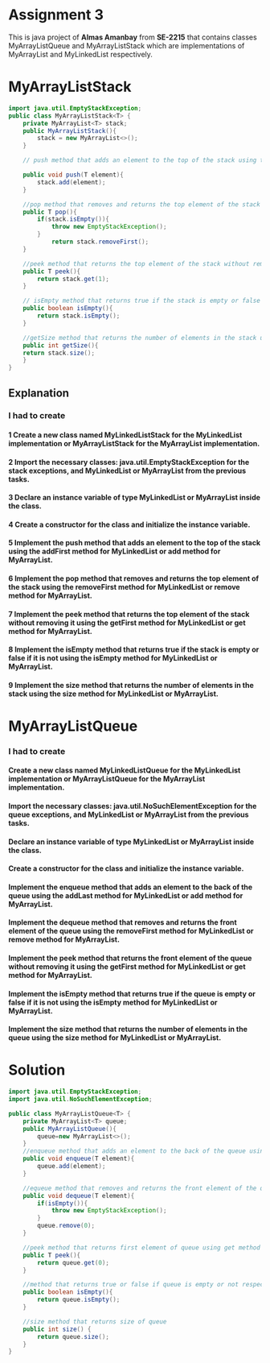 # Assignment 3
This is java project of **Almas Amanbay** from **SE-2215** that contains classes MyArrayListQueue and MyArrayListStack which are implementations of MyArrayList and MyLinkedList respectively.

# MyArrayListStack
```java
import java.util.EmptyStackException;
public class MyArrayListStack<T> {
    private MyArrayList<T> stack;
    public MyArrayListStack(){
        stack = new MyArrayList<>();
    }

    // push method that adds an element to the top of the stack using the addFirst method for MyArrayList

    public void push(T element){
        stack.add(element);
    }

    //pop method that removes and returns the top element of the stack using the removeFirst method
    public T pop(){
        if(stack.isEmpty()){
            throw new EmptyStackException();
        }
            return stack.removeFirst();
    }

    //peek method that returns the top element of the stack without removing it using the get method
    public T peek(){
        return stack.get(1);
    }

    // isEmpty method that returns true if the stack is empty or false if it is not using the isEmpty method
    public boolean isEmpty(){
        return stack.isEmpty();
    }

    //getSize method that returns the number of elements in the stack using the size method for
    public int getSize(){
    return stack.size();
    }
}
```
## Explanation
### I had to create

#### 1 Create a new class named MyLinkedListStack for the MyLinkedList implementation or MyArrayListStack for the MyArrayList implementation.
#### 2 Import the necessary classes: java.util.EmptyStackException for the stack exceptions, and MyLinkedList or MyArrayList from the previous tasks.
#### 3 Declare an instance variable of type MyLinkedList or MyArrayList inside the class.
#### 4 Create a constructor for the class and initialize the instance variable.
#### 5 Implement the push method that adds an element to the top of the stack using the addFirst method for MyLinkedList or add method for MyArrayList.
#### 6 Implement the pop method that removes and returns the top element of the stack using the removeFirst method for MyLinkedList or remove method for MyArrayList.
#### 7 Implement the peek method that returns the top element of the stack without removing it using the getFirst method for MyLinkedList or get method for MyArrayList.
#### 8 Implement the isEmpty method that returns true if the stack is empty or false if it is not using the isEmpty method for MyLinkedList or MyArrayList.
#### 9 Implement the size method that returns the number of elements in the stack using the size method for MyLinkedList or MyArrayList.

# MyArrayListQueue
### I had to create

#### Create a new class named MyLinkedListQueue for the MyLinkedList implementation or MyArrayListQueue for the MyArrayList implementation.
#### Import the necessary classes: java.util.NoSuchElementException for the queue exceptions, and MyLinkedList or MyArrayList from the previous tasks.
#### Declare an instance variable of type MyLinkedList or MyArrayList inside the class.
#### Create a constructor for the class and initialize the instance variable.
#### Implement the enqueue method that adds an element to the back of the queue using the addLast method for MyLinkedList or add method for MyArrayList.
#### Implement the dequeue method that removes and returns the front element of the queue using the removeFirst method for MyLinkedList or remove method for MyArrayList.
#### Implement the peek method that returns the front element of the queue without removing it using the getFirst method for MyLinkedList or get method for MyArrayList.
#### Implement the isEmpty method that returns true if the queue is empty or false if it is not using the isEmpty method for MyLinkedList or MyArrayList.
#### Implement the size method that returns the number of elements in the queue using the size method for MyLinkedList or MyArrayList.

# Solution

```java
import java.util.EmptyStackException;
import java.util.NoSuchElementException;

public class MyArrayListQueue<T> {
    private MyArrayList<T> queue;
    public MyArrayListQueue(){
        queue=new MyArrayList<>();
    }
    //enqueue method that adds an element to the back of the queue using the add method
    public void enqueue(T element){
        queue.add(element);
    }

    //equeue method that removes and returns the front element of the queue using the remove method
    public void dequeue(T element){
        if(isEmpty()){
            throw new EmptyStackException();
        }
        queue.remove(0);
    }

    //peek method that returns first element of queue using get method
    public T peek(){
        return queue.get(0);
    }

    //method that returns true or false if queue is empty or not respectively
    public boolean isEmpty(){
        return queue.isEmpty();
    }

    //size method that returns size of queue
    public int size() {
        return queue.size();
    }
}
```
